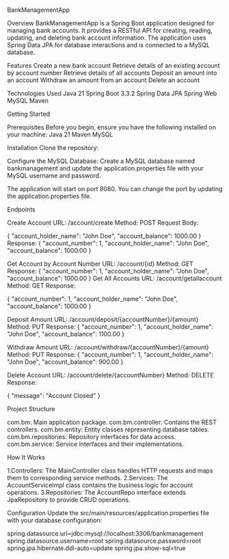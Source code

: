 BankManagementApp

Overview
BankManagementApp is a Spring Boot application designed for managing bank accounts. It provides a RESTful API for creating, reading, updating, and deleting bank account information. The application uses Spring Data JPA for database interactions and is connected to a MySQL database.

Features
Create a new bank account
Retrieve details of an existing account by account number
Retrieve details of all accounts
Deposit an amount into an account
Withdraw an amount from an account
Delete an account

Technologies Used
Java 21
Spring Boot 3.3.2
Spring Data JPA
Spring Web
MySQL
Maven

Getting Started

Prerequisites
Before you begin, ensure you have the following installed on your machine:
Java 21
Maven
MySQL

Installation
Clone the repository:

Configure the MySQL Database:
Create a MySQL database named bankmanagement and update the application.properties file with your MySQL username and password.

The application will start on port 8080. You can change the port by updating the application.properties file.

Endpoints

Create Account
URL: /account/create
Method: POST
Request Body:

{
  "account_holder_name": "John Doe",
  "account_balance": 1000.00
}
Response:
{
  "account_number": 1,
  "account_holder_name": "John Doe",
  "account_balance": 1000.00
}

Get Account by Account Number
URL: /account/{id}
Method: GET
Response:
{
  "account_number": 1,
  "account_holder_name": "John Doe",
  "account_balance": 1000.00
}
Get All Accounts
URL: /account/getallaccount
Method: GET
Response:

  {
    "account_number": 1,
    "account_holder_name": "John Doe",
    "account_balance": 1000.00
  }

Deposit Amount
URL: /account/deposit/{accountNumber}/{amount}
Method: PUT
Response:
{
  "account_number": 1,
  "account_holder_name": "John Doe",
  "account_balance": 1100.00
}

Withdraw Amount
URL: /account/withdraw/{accountNumber}/{amount}
Method: PUT
Response:
{
  "account_number": 1,
  "account_holder_name": "John Doe",
  "account_balance": 900.00
}

Delete Account
URL: /account/delete/{accountNumber}
Method: DELETE
Response:

{
  "message": "Account Closed"
}


Project Structure

com.bm: Main application package.
com.bm.controller: Contains the REST controllers.
com.bm.entity: Entity classes representing database tables.
com.bm.repositories: Repository interfaces for data access.
com.bm.service: Service interfaces and their implementations.

How It Works

1.Controllers: The MainController class handles HTTP requests and maps them to corresponding service methods.
2.Services: The AccountServiceImpl class contains the business logic for account operations.
3.Repositories: The AccountRepo interface extends JpaRepository to provide CRUD operations.

Configuration
Update the src/main/resources/application.properties file with your database configuration:

spring.datasource.url=jdbc:mysql://localhost:3306/bankmanagement
spring.datasource.username=root
spring.datasource.password=root
spring.jpa.hibernate.ddl-auto=update
spring.jpa.show-sql=true



